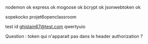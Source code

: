 nodemon ok
express ok
mogoose ok
bcrypt ok 
jsonwebtoken ok

sopekocko
projet6openclassroom

test id 
ghislain67@test.com
qwertyuio

Question :
token qui n'apparait pas dans le header authorization ?

